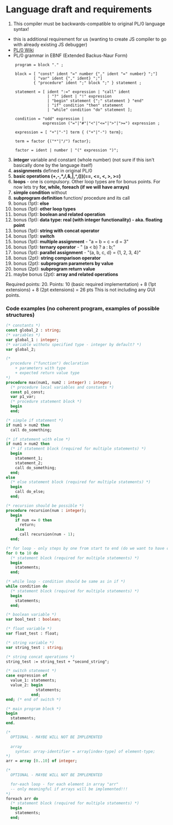 #  Language draft and requirements
1. This compiler must be backwards-compatible to original PL/0 language syntax! 
- this is additional requirement for us (wanting to create JS compiler to go with already existing JS debugger)
- [PL/0 Wiki](https://en.wikipedia.org/wiki/PL/0)  
- PL/0 grammar in EBNF (Extended Backus-Naur Form)  
```  
	program = block "." ;

	block = [ "const" ident "=" number {"," ident "=" number} ";"]
	        [ "var" ident {"," ident} ";"]
	        { "procedure" ident ";" block ";" } statement ;

	statement = [ ident ":=" expression | "call" ident 
	              | "?" ident | "!" expression 
	              | "begin" statement {";" statement } "end" 
	              | "if" condition "then" statement 
	              | "while" condition "do" statement ];

	condition = "odd" expression |
	            expression ("="|"#"|"<"|"<="|">"|">=") expression ;

	expression = [ "+"|"-"] term { ("+"|"-") term};

	term = factor {("*"|"/") factor};

	factor = ident | number | "(" expression ")";
```  
3. **integer** variable and constant (whole number) (not sure if this isn't basically done by the language itself)
4.  **assignments** defined in original PL/0
5. **basic operations (+,-,*,/,&,|,^,())(==, <=, <, >, >=)** 
6. **loops** - one is compulsory. Other loop types are for bonus points. For now lets try **for, while, foreach (if we will have arrays)**
7. **simple condition** without
8. **subprogram definition** function/ procedure and its call
9. bonus (1pt): **else**
10. bonus (1pt): **other loop types**
11. bonus (1pt): **boolean and related operation**
12. bonus (1pt): **data type: real (with integer functionality) - aka. floating point**
13. bonus (1pt): **string with concat operator**
14. bonus (1pt): **switch**
15. bonus (1pt): **multiple assignment** - "a = b = c = d = 3"
16. bonus (1pt): **ternary operator** - " (a < b) ? a : b;"
17. bonus (1pt): **parallel assignment** - "{a, b, c, d} = {1, 2, 3, 4}"
18. bonus (2pt): **string comparison operator**
19. bonus (2pt): **subprogram parameters by value**
20. bonus (2pt): **subprogram return value**
21. maybe bonus (2pt): **array and related operations**

Required points: 20. Points: 10 (basic required implementation) + 8 (1pt extensions) + 8 (2pt extensions) = 26 pts
This is not including any GUI points.
  
### Code examples (no coherent program, examples of possible structures)
```pascal
(* constants *)
const global_2 : string;
(* variables *)
var global_1 : integer;
(* variable withotu specified type - integer by default? *)
var global_2;

(* 
  procedure ("function") declaration
    + parameters with type 
    + expected return value type
*)
procedure max(num1, num2 : integer) : integer;
  (* procedure local variables and constants *)
  const p1_const;
  var p1_var;
  (* procedure statement block *)
  begin
  end;

(* simple if statement *)
if num1 > num2 then
  call do_something;

(* if statement with else *)
if num1 > num2 then
  (* if statement block (required for multiple statements) *)
  begin
    statement_1;
    statement_2;
    call do_something;
  end;
else
  (* else statement block (required for multiple statements) *)
  begin
    call do_else;
  end;

(* recursion should be possible *)
procedure recursion(num : integer);
  begin
    if num <= 0 then 
	  return;
    else
      call recursion(num - 1);
  end;

(* for loop - only steps by one from start to end (do we want to have custom step?) *)
for 0 to 10 do
  (* statement block (required for multiple statements) *)
  begin
    statements;
  end;

(* while loop - condition should be same as in if *)
while condition do
  (* statement block (required for multiple statements) *)
  begin
    statements;
  end;

(* boolean variable *)
var bool_test : boolean;

(* float variable *)
var float_test : float;

(* string variable *)
var string_test : string;

(* string concat operations *)
string_test := string_test + "second_string";

(* switch statement *)
case expression of
  value_1: statements;
  value_2: begin
             statements;
		   end;
end; (* end of switch *)

(* main program block *)
begin
  statements;
end.

(* 
  OPTIONAL - MAYBE WILL NOT BE IMPLEMENTED
  
  array
    syntax: array-identifier = array[index-type] of element-type;
*)
arr = array [0..10] of integer;

(* 
  OPTIONAL - MAYBE WILL NOT BE IMPLEMENTED

  for-each loop - for each element in array "arr"
  -- only meaningful if arrays will be implemented!!! 
*)
foreach arr do
  (* statement block (required for multiple statements) *)
  begin
    statements;
  end;
```
